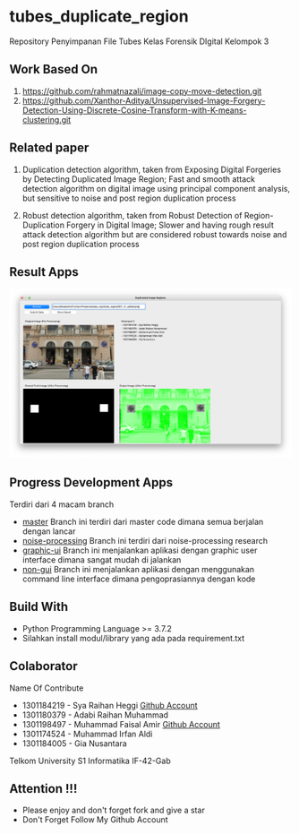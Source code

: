 # tubes_duplicate_region
Repository Penyimpanan File Tubes Kelas Forensik DIgital Kelompok 3

## Work Based On 
1. https://github.com/rahmatnazali/image-copy-move-detection.git
2. https://github.com/Xanthor-Aditya/Unsupervised-Image-Forgery-Detection-Using-Discrete-Cosine-Transform-with-K-means-clustering.git

## Related paper
1. Duplication detection algorithm, taken from Exposing Digital Forgeries by Detecting Duplicated Image Region; Fast and smooth attack detection algorithm on digital image using principal component analysis, but sensitive to noise and post region duplication process

2. Robust detection algorithm, taken from Robust Detection of Region-Duplication Forgery in Digital Image; Slower and having rough result attack detection algorithm but are considered robust towards noise and post region duplication process

## Result Apps
![ScreenShoot Apps](docs/image/image_gui.png?raw=true)

## Progress Development Apps
Terdiri dari 4 macam branch
- [master](https://github.com/RaihanHeggi/tubes_duplicate_region) Branch ini terdiri dari master code dimana semua berjalan dengan lancar
- [noise-processing](https://github.com/RaihanHeggi/tubes_duplicate_region/tree/noise-processing) Branch ini terdiri dari noise-processing research
- [graphic-ui](https://github.com/RaihanHeggi/tubes_duplicate_region/tree/graphic-ui) Branch ini menjalankan aplikasi dengan graphic user interface dimana sangat mudah di jalankan
- [non-gui](https://github.com/RaihanHeggi/tubes_duplicate_region/tree/non-gui) Branch ini menjalankan aplikasi dengan menggunakan command line interface dimana pengoprasiannya dengan kode

## Build With
- Python Programming Language >= 3.7.2
- Silahkan install modul/library yang ada pada requirement.txt


## Colaborator
Name Of Contribute
- 1301184219 - Sya Raihan Heggi  [Github Account](https://github.com/RaihanHeggi)
- 1301180379 - Adabi Raihan Muhammad
- 1301198497 - Muhammad Faisal Amir [Github Account](https://github.com/amirisback)
- 1301174524 - Muhammad Irfan Aldi
- 1301184005 - Gia Nusantara

Telkom University S1 Informatika IF-42-Gab

## Attention !!!
- Please enjoy and don't forget fork and give a star
- Don't Forget Follow My Github Account
